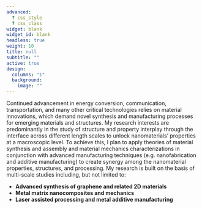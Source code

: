 ```yaml
---
advanced:
  ? css_style
  ? css_class
widget: blank
widget_id: blank
headless: true
weight: 10
title: null
subtitle: ""
active: true
design:
  columns: "1"
  background:
    image: ""
---
```

<span style="font-size: 1em; line-height: normal;">Continued advancement in energy conversion, communication, transportation, and many other critical technologies relies on material innovations, which demand novel synthesis and manufacturing processes for emerging materials and structures. My research interests are predominantly in the study of structure and property interplay through the interface across different length scales to unlock nanomaterials’ properties at a macroscopic level. To achieve this, I plan to apply theories of material synthesis and assembly and material mechanics characterizations in conjunction with advanced manufacturing techniques (e.g. nanofabrication and additive manufacturing) to create synergy among the nanomaterial properties, structures, and processing. My research is built on the basis of multi-scale studies including, but not limited to:</span>

* <span style="font-size: 1em;">**Advanced synthesis of graphene and related 2D materials**
* <span style="font-size: 1em;">**Metal matrix nanocomposites and mechanics**
* <span style="font-size: 1em;">**Laser assisted processing and metal additive manufacturing**
